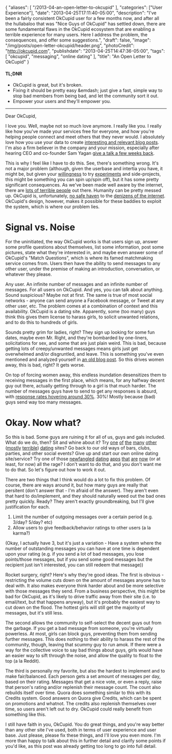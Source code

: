 {
   "aliases": [
    "/2013-04-an-open-letter-to-okcupid"
   ],
   "categories": ["User Experience"],
   "date": "2013-04-25T17:11:40-05:00",
   "description": "I've been a fairly consistent OkCupid user for a few months now, and after all the hullabaloo that was \"Nice Guys of OkCupid\" has settled down, there are some fundamental flaws in the OkCupid ecosystem that are enabling a terrible experience for many users. Here I address the problem, the consequences, and offer some suggestions.",
   "draft": false,
   "image": "/img/posts/open-letter-okcupid/header.png",
   "photoCredit": "http://okcupid.com",
   "publishdate": "2013-04-25T14:47:36-05:00",
   "tags": [
      "okcupid",
      "messaging",
      "online dating"
   ],
   "title": "An Open Letter to OkCupid"
}

<div class="tldnr">
  <h4>TL;DNR</h4>
  <ul>
    <li>OkCupid is great, but it's broken.</li>
    <li>Fixing it should be pretty easy &emdash; just give a fast, simple way to stop bad members from being bad, and let the community sort it out.</li>
    <li>Empower your users and they'll empower you.</li>
  </ul>
</div>
<hr/>

Dear OkCupid,

I love you. Well, maybe not so much love anymore. I really like you. I really like how you've made your services free for everyone, and how you're helping people connect and meet others that they never would. I absolutely love how you use your data to create <a href="http://blog.okcupid.com">interesting and relevant blog posts</a>. I'm also a firm believer in the company and your mission, especially after hearing CEO and co-founder Sam Yagan <a href="http://www.capitalentrepreneurs.com/tonight-wisconsin-startup-night-techstars/">give a talk a few weeks back</a>.

This is why I feel like I have to do this. See, there's something wrong. It's not a major problem (although, given the userbase and intertia you have, it might be, but given your <a href="http://www.crazyblinddate.com/">willingness</a> to try <a href="http://www.okcupid.com/mybestface">experiments</a> and side-projects, this might be something you can spin up/spin off), but it has some pretty significant consequences. As we've been made well aware by the internet, there are <a href="http://theinternetisterrible.com/">lots of terrible people</a> out there. Humanity can be pretty messed up. OkCupid is, unfortunately, <a href="http://www.mandatory.com/2012/11/13/ok-cupid-an-exploration-into-just-how-low-some-guys-will-go">no safe haven</a> to the <a href="http://www.tumblr.com/tagged/nice%20guys%20of%20okcupid">denizens of the internet</a>. OkCupid's design, however, makes it possible for these baddies to exploit the system, which is where our problem lies.

# Signal vs. Noise

For the uninitiated, the way OkCupid works is that users sign up, answer some profile questions about themselves, list some information, post some pictures, state what they're interested in, and maybe even answer some of OkCupid's "Match Questions", which is where its famed matchmaking service comes from. Users then have the ability to send messages to any other user, under the premise of making an introduction, conversation, or whatever they please.

Any user. An infinite number of messages and an infinite number of messages. For all users on OkCupid. And yes, you can talk about anything. Sound suspicious? Maybe not at first. The same is true of most social networks - anyone can send anyone a Facebook message, or Tweet at any other user, etc. The problem comes at a combination of context and this availability. OkCupid is a dating site. Apparently, some (too many) guys think this gives them license to harass girls, to solicit unwanted relations, and to do this to hundreds of girls.

Sounds pretty grim for ladies, right? They sign up looking for some fun dates, maybe even Mr. Right, and they're bombarded by one-liners, solicitations for sex, and some that are just plain weird. This is bad, because getting lots of creepy/unwanted messages means girls just get overwhelmed and/or disgruntled, and leave. This is something you've even mentioned and analyzed yourself in <a href="http://blog.okcupid.com/index.php/the-mathematics-of-beauty/">an old blog post</a>. So this drives women away, this is bad, right? It gets worse.

On top of forcing women away, this endless inundation desensitizes them to receiving messages in the first place, which means, for any halfway decent guy out there, actually getting through to a girl is that much harder. The number of messages guys have to send to get any responses is absurd, with&nbsp;<a href="http://blog.okcupid.com/index.php/online-dating-advice-exactly-what-to-say-in-a-first-message/">response rates hovering around 30%</a>. 30%! Mostly because (bad) guys send way too many messages.

# Okay. Now what?

So this is bad. Some guys are ruining it for all of us, guys and gals included. What do we do, then? Sit and whine about it? Try <a href="http://www.eharmony.com/">one</a> <a href="http://www.ourtime.com/">of</a> <a href="http://www.chemistry.com/">the</a> <a href="https://www.zoosk.com/">many</a> <a href="http://www.match.com/index.aspx">other</a> (</span><a href="http://www.pof.com/">mostly</a> <a href="http://www.christianmingle.com/">terrible</a>) <a href="http://www.benaughty.com/">dating</a> sites? Go back to our old ways of bars, clubs, parties, and other social events? Give up and start our own online dating site/service? Try one of those <a href="http://www.onlulu.com/">newfangled</a> <a href="http://swoonapp.com/">dating</a> <a href="http://blendr.com/" >apps</a> <a href="http://www.gotinder.com/index.html">that</a> <a href="http://grindr.com/">are</a> <a href="https://coffeemeetsbagel.com/">now</a> (or at least, for now) all the rage? I don't want to do that, and you don't want me to do that. So let's figure out how to work it out.</span>

There are two things that I think would do a lot to fix this problem. Of course, there are ways around it, but how many guys are really that persitent (don't answer that - I'm afraid of the answer). They aren't even that hard to do/implement, and they should naturally weed out the bad ones pretty quickly. Ready? They aren't exactly groundbreaking, but I'll give justification for each.

1. Limit the number of outgoing messages over a certain period (e.g. 3/day? 5/day? etc)
2. Allow users to give feedback/behavior ratings to other users (a la karma?)

(Okay, I actually have 3, but it's just a variation  - Have a system where the number of outstanding messages you can have at one time is dependent upon your rating (e.g. if you send a lot of bad messages, you lose points/those messages, but if you send some good messages but the recipient just isn't interested, you can still redeem that message))

Rocket surgery, right? Here's why they're good ideas. The first is obvious - restricting the volume cuts down on the amount of messages anyone has to deal with. It also makes everyone think harder about and be more selective with those messages they send. From a business perspective, this might be bad for OkCupid, as it's likely to drive traffic away from their site (i.e. to email/text, but that happens anyway), but it's probably the easiest way to cut down on the flood. The hottest girls will still get the majority of messages, but it's still less.

The second allows the community to self-select the decent guys out from the garbage. If you get a bad message from someone, you're virtually powerless. At most, girls can block guys, preventing them from sending further messages. This does nothing to their ability to harass the rest of the community, though, leaving that scummy guy to run amok. If there were a way for the collective voice to say bad things about guys, girls would have an easier way to sift through the noise, and allow the quality to float to the top (a la Reddit).

The third is personally my favorite, but also the hardest to implement and to make fair/balanced. Each person gets a set amount of messages per day, based on their rating. Messages that get a nice vote, or even a reply, raise that person's rating and/or replenish their message count. The count also rebuilds itself over time. Quora does something similar to this with its Credits system. Good answers on Quora give Credits, which can be spent on promotions and whatnot. The credits also replenish themselves over time, so users aren't left out to dry. OkCupid could really benefit from something like this.

I still have faith in you, OkCupid. You do great things, and you're way better than any other site I've used, both in terms of user experience and user base. Just please, please fix these things, and I'll love you even more. I'm more than happy to talk about this in further detail and clarify some points if you'd like, as this post was already getting too long to go into full detail.
